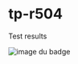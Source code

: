 # tp-r504
Test results

![image du badge](https://github.com/USER/PROJET/actions/workflows/pytest.yml/badge.svg)